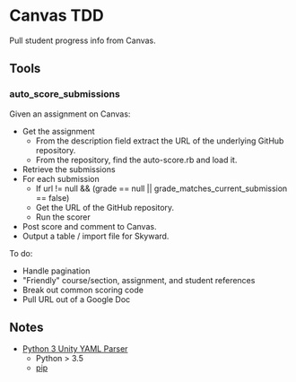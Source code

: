 # Canvas TDD

Pull student progress info from Canvas.

## Tools

### auto_score_submissions

Given an assignment on Canvas:

* Get the assignment
  - From the description field extract the URL of the underlying GitHub repository.
  - From the repository, find the auto-score.rb and load it.
* Retrieve the submissions
* For each submission
  - If url != null && (grade == null || grade_matches_current_submission == false)
  - Get the URL of the GitHub repository.
  - Run the scorer
* Post score and comment to Canvas.
* Output a table / import file for Skyward.

To do:

* Handle pagination
* "Friendly" course/section, assignment, and student references
* Break out common scoring code
* Pull URL out of a Google Doc

## Notes

* [Python 3 Unity YAML Parser](https://pypi.org/project/unityparser/)
  - Python > 3.5
  - [pip](https://pip.pypa.io/en/stable/installing/)
